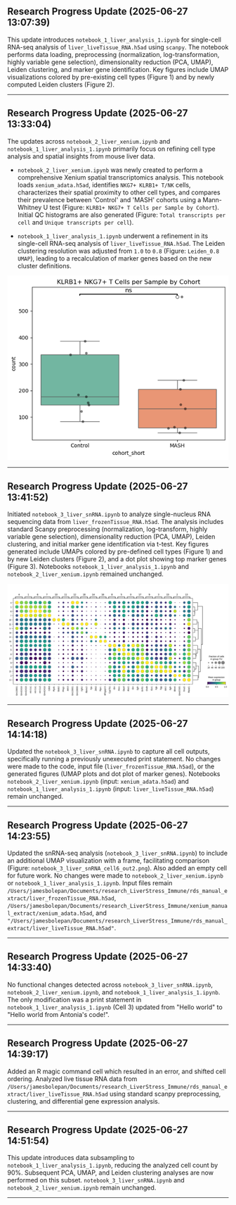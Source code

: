 ## Research Progress Update (2025-06-27 13:07:39)

This update introduces `notebook_1_liver_analysis_1.ipynb` for single-cell RNA-seq analysis of `liver_liveTissue_RNA.h5ad` using `scanpy`. The notebook performs data loading, preprocessing (normalization, log-transformation, highly variable gene selection), dimensionality reduction (PCA, UMAP), Leiden clustering, and marker gene identification. Key figures include UMAP visualizations colored by pre-existing cell types (Figure 1) and by newly computed Leiden clusters (Figure 2).

---

## Research Progress Update (2025-06-27 13:33:04)

The updates across `notebook_2_liver_xenium.ipynb` and `notebook_1_liver_analysis_1.ipynb` primarily focus on refining cell type analysis and spatial insights from mouse liver data.

*   `notebook_2_liver_xenium.ipynb` was newly created to perform a comprehensive Xenium spatial transcriptomics analysis. This notebook loads `xenium_adata.h5ad`, identifies `NKG7+ KLRB1+ T/NK` cells, characterizes their spatial proximity to other cell types, and compares their prevalence between 'Control' and 'MASH' cohorts using a Mann-Whitney U test (Figure: `KLRB1+ NKG7+ T Cells per Sample by Cohort`). Initial QC histograms are also generated (Figure: `Total transcripts per cell` and `Unique transcripts per cell`).

*   `notebook_1_liver_analysis_1.ipynb` underwent a refinement in its single-cell RNA-seq analysis of `liver_liveTissue_RNA.h5ad`. The Leiden clustering resolution was adjusted from `1.0` to `0.8` (Figure: `Leiden_0.8 UMAP`), leading to a recalculation of marker genes based on the new cluster definitions.

![Figure 3: Dot Plot](./notebook_images/notebook_2_liver_xenium_cell11_out2.png)

---

## Research Progress Update (2025-06-27 13:41:52)

Initiated `notebook_3_liver_snRNA.ipynb` to analyze single-nucleus RNA sequencing data from `liver_frozenTissue_RNA.h5ad`. The analysis includes standard Scanpy preprocessing (normalization, log-transform, highly variable gene selection), dimensionality reduction (PCA, UMAP), Leiden clustering, and initial marker gene identification via t-test. Key figures generated include UMAPs colored by pre-defined cell types (Figure 1) and by new Leiden clusters (Figure 2), and a dot plot showing top marker genes (Figure 3). Notebooks `notebook_1_liver_analysis_1.ipynb` and `notebook_2_liver_xenium.ipynb` remained unchanged.

![Figure 3: Dot Plot](./notebook_images/notebook_3_liver_snRNA_cell9_out2.png)

---

## Research Progress Update (2025-06-27 14:14:18)

Updated the `notebook_3_liver_snRNA.ipynb` to capture all cell outputs, specifically running a previously unexecuted print statement. No changes were made to the code, input file (`liver_frozenTissue_RNA.h5ad`), or the generated figures (UMAP plots and dot plot of marker genes). Notebooks `notebook_2_liver_xenium.ipynb` (input: `xenium_adata.h5ad`) and `notebook_1_liver_analysis_1.ipynb` (input: `liver_liveTissue_RNA.h5ad`) remain unchanged.

---

## Research Progress Update (2025-06-27 14:23:55)

Updated the snRNA-seq analysis (`notebook_3_liver_snRNA.ipynb`) to include an additional UMAP visualization with a frame, facilitating comparison (Figure: `notebook_3_liver_snRNA_cell6_out2.png`). Also added an empty cell for future work. No changes were made to `notebook_2_liver_xenium.ipynb` or `notebook_1_liver_analysis_1.ipynb`. Input files remain `/Users/jamesbolepan/Documents/research_LiverStress_Immune/rds_manual_extract/liver_frozenTissue_RNA.h5ad`, `/Users/jamesbolepan/Documents/research_LiverStress_Immune/xenium_manual_extract/xenium_adata.h5ad`, and `"/Users/jamesbolepan/Documents/research_LiverStress_Immune/rds_manual_extract/liver_liveTissue_RNA.h5ad"`.

---

## Research Progress Update (2025-06-27 14:33:40)

No functional changes detected across `notebook_3_liver_snRNA.ipynb`, `notebook_2_liver_xenium.ipynb`, and `notebook_1_liver_analysis_1.ipynb`. The only modification was a print statement in `notebook_1_liver_analysis_1.ipynb` (Cell 3) updated from "Hello world" to "Hello world from Antonia's code!".

---

## Research Progress Update (2025-06-27 14:39:17)

Added an R magic command cell which resulted in an error, and shifted cell ordering. Analyzed live tissue RNA data from `/Users/jamesbolepan/Documents/research_LiverStress_Immune/rds_manual_extract/liver_liveTissue_RNA.h5ad` using standard scanpy preprocessing, clustering, and differential gene expression analysis.

---

## Research Progress Update (2025-06-27 14:51:54)

This update introduces data subsampling to `notebook_1_liver_analysis_1.ipynb`, reducing the analyzed cell count by 90%. Subsequent PCA, UMAP, and Leiden clustering analyses are now performed on this subset. `notebook_3_liver_snRNA.ipynb` and `notebook_2_liver_xenium.ipynb` remain unchanged.

---

